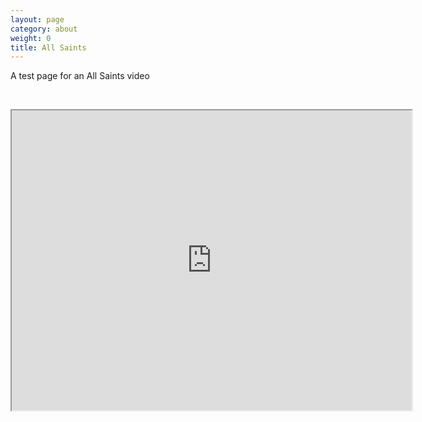 ```yaml
---
layout: page
category: about
weight: 0
title: All Saints
---
```


A test page for an All Saints video

&nbsp;

<iframe src="https://drive.google.com/file/d/1R9uTG3VyfutCAhzMciaCEJFOEc8zKQVh/preview" width="640" height="480"></iframe>

&nbsp;
